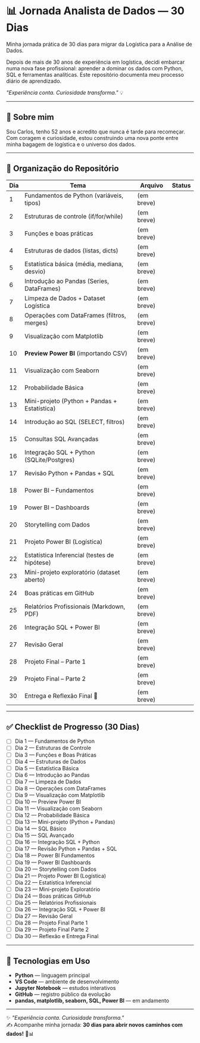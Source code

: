 # 📊 Jornada Analista de Dados — 30 Dias  
Minha jornada prática de 30 dias para migrar da Logística para a Análise de Dados.  

Depois de mais de 30 anos de experiência em logística, decidi embarcar numa nova fase profissional: aprender a dominar os dados com Python, SQL e ferramentas analíticas. Este repositório documenta meu processo diário de aprendizado.  

*"Experiência conta. Curiosidade transforma."* 💡  

---

## 🧭 Sobre mim  
Sou Carlos, tenho 52 anos e acredito que nunca é tarde para recomeçar.  
Com coragem e curiosidade, estou construindo uma nova ponte entre minha bagagem de logística e o universo dos dados.  

---

## 📂 Organização do Repositório  

| Dia | Tema | Arquivo | Status |
|-----|------|---------|--------|
| 1   | Fundamentos de Python (variáveis, tipos) | (em breve) |   |
| 2   | Estruturas de controle (if/for/while)   | (em breve) |   |
| 3   | Funções e boas práticas | (em breve) |   |
| 4   | Estruturas de dados (listas, dicts) | (em breve) |   |
| 5   | Estatística básica (média, mediana, desvio) | (em breve) |   |
| 6   | Introdução ao Pandas (Series, DataFrames) | (em breve) |   |
| 7   | Limpeza de Dados + Dataset Logística | (em breve) |   |
| 8   | Operações com DataFrames (filtros, merges) | (em breve) |   |
| 9   | Visualização com Matplotlib | (em breve) |   |
| 10  | **Preview Power BI** (importando CSV) | (em breve) |   |
| 11  | Visualização com Seaborn | (em breve) |   |
| 12  | Probabilidade Básica | (em breve) |   |
| 13  | Mini-projeto (Python + Pandas + Estatística) | (em breve) |   |
| 14  | Introdução ao SQL (SELECT, filtros) | (em breve) |   |
| 15  | Consultas SQL Avançadas | (em breve) |   |
| 16  | Integração SQL + Python (SQLite/Postgres) | (em breve) |   |
| 17  | Revisão Python + Pandas + SQL | (em breve) |   |
| 18  | Power BI – Fundamentos | (em breve) |   |
| 19  | Power BI – Dashboards | (em breve) |   |
| 20  | Storytelling com Dados | (em breve) |   |
| 21  | Projeto Power BI (Logística) | (em breve) |   |
| 22  | Estatística Inferencial (testes de hipótese) | (em breve) |   |
| 23  | Mini-projeto exploratório (dataset aberto) | (em breve) |   |
| 24  | Boas práticas em GitHub | (em breve) |   |
| 25  | Relatórios Profissionais (Markdown, PDF) | (em breve) |   |
| 26  | Integração SQL + Power BI | (em breve) |   |
| 27  | Revisão Geral | (em breve) |   |
| 28  | Projeto Final – Parte 1 | (em breve) |   |
| 29  | Projeto Final – Parte 2 | (em breve) |   |
| 30  | Entrega e Reflexão Final 🎯 | (em breve) |   |

---

## ✅ Checklist de Progresso (30 Dias)  

- [ ] Dia 1 — Fundamentos de Python  
- [ ] Dia 2 — Estruturas de Controle  
- [ ] Dia 3 — Funções e Boas Práticas  
- [ ] Dia 4 — Estruturas de Dados  
- [ ] Dia 5 — Estatística Básica  
- [ ] Dia 6 — Introdução ao Pandas  
- [ ] Dia 7 — Limpeza de Dados  
- [ ] Dia 8 — Operações com DataFrames  
- [ ] Dia 9 — Visualização com Matplotlib  
- [ ] Dia 10 — Preview Power BI  
- [ ] Dia 11 — Visualização com Seaborn  
- [ ] Dia 12 — Probabilidade Básica  
- [ ] Dia 13 — Mini-projeto (Python + Pandas)  
- [ ] Dia 14 — SQL Básico  
- [ ] Dia 15 — SQL Avançado  
- [ ] Dia 16 — Integração SQL + Python  
- [ ] Dia 17 — Revisão Python + Pandas + SQL  
- [ ] Dia 18 — Power BI Fundamentos  
- [ ] Dia 19 — Power BI Dashboards  
- [ ] Dia 20 — Storytelling com Dados  
- [ ] Dia 21 — Projeto Power BI (Logística)  
- [ ] Dia 22 — Estatística Inferencial  
- [ ] Dia 23 — Mini-projeto Exploratório  
- [ ] Dia 24 — Boas práticas GitHub  
- [ ] Dia 25 — Relatórios Profissionais  
- [ ] Dia 26 — Integração SQL + Power BI  
- [ ] Dia 27 — Revisão Geral  
- [ ] Dia 28 — Projeto Final Parte 1  
- [ ] Dia 29 — Projeto Final Parte 2  
- [ ] Dia 30 — Reflexão e Entrega Final  

---

## 🧪 Tecnologias em Uso  
- **Python** — linguagem principal  
- **VS Code** — ambiente de desenvolvimento  
- **Jupyter Notebook** — estudos interativos  
- **GitHub** — registro público da evolução  
- **pandas, matplotlib, seaborn, SQL, Power BI** — em andamento  

---

✨ *"Experiência conta. Curiosidade transforma."*  
✍️ Acompanhe minha jornada: **30 dias para abrir novos caminhos com dados!** 💪📊  
